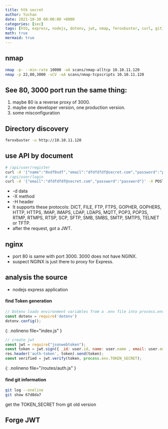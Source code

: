 ```yaml
---
title: htb secret
author: Yuchao
date: 2021-10-30 00:00:00 +0000
categories: [sec]
tags: [htb, express, nodejs, dotenv, jwt, nmap, feroxbuster, curl, git]
math: true
mermaid: true
---
```


## nmap
```bash
nmap -p- --min-rate 10000 -oA scans/nmap-alltcp 10.10.11.120
nmap -p 22,80,3000 -sCV -oA scans/nmap-tcpscripts 10.10.11.120
```

## See 80, 3000 port run the same thing:
1. maybe 80 is a reverse proxy of 3000.
2. maybe one developer version, one production version.
3. some misconfiguration

## Directory discovery
```bash
feroxbuster -u http://10.10.11.120
```

## use API by document
```bash
# /api/user/register
curl -d '{"name":"0xdf0xdf","email":"dfdfdfdf@secret.com","password":"password"}' -X POST http://10.10.11.120/api/user/register -H 'Content-Type: Application/json'
# /api/user/login
curl -d '{"email":"dfdfdfdf@secret.com","password":"password"}' -X POST http://10.10.11.120/api/user/login -H 'Content-Type: Application/json'
```
- -d data
- -X method
- -H header
- It supports these protocols: DICT, FILE, FTP, FTPS, GOPHER, GOPHERS, HTTP, HTTPS, IMAP, IMAPS, LDAP,  LDAPS,  MQTT,  POP3,  POP3S, RTMP,  RTMPS,  RTSP, SCP, SFTP, SMB, SMBS, SMTP, SMTPS, TELNET or TFTP.
- after the request, got a JWT.

## nginx
- port 80 is same with port 3000. 3000 does not have NGINX.
- suspect NGINX is just there to proxy for Express.

## analysis the source
- nodejs express application

#### find Token generation
``` javascript
// Dotenv loads environment variables from a .env file into process.env
const dotenv = require('dotenv')
dotenv.config();
```
{: .nolineno file="index.js" }

``` javascript
// create jwt
const jwt = require("jsonwebtoken");
const token = jwt.sign({ _id: user.id, name: user.name , email: user.email}, process.env.TOKEN_SECRET )
res.header('auth-token', token).send(token);
const verified = jwt.verify(token, process.env.TOKEN_SECRET);
```
{: .nolineno file="/routes/auth.js" }

#### find git information
```bash
git log --oneline
git show 67d8da7
```
get the TOKEN_SECRET from git old version

## Forge JWT


